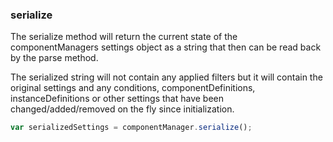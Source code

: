 ### <a name="serialize"></a> serialize

The serialize method will return the current state of the componentManagers settings object as a string that then can be read back by the parse method.

The serialized string will not contain any applied filters but it will contain the original settings and any conditions, componentDefinitions, instanceDefinitions or other settings that have been changed/added/removed on the fly since initialization.


```javascript
var serializedSettings = componentManager.serialize();
```
